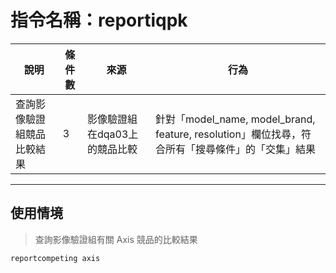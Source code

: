 # 指令名稱：reportiqpk

| 說明 | 條件數 | 來源 | 行為 |
| --- | --- | --- | --- |
| 查詢影像驗證組競品比較結果 | 3 | 影像驗證組在dqa03上的競品比較 | 針對「model\_name, model\_brand, feature, resolution」欄位找尋，符合所有「搜尋條件」的「交集」結果 |

---

## 使用情境

> 查詢影像驗證組有關 Axis 競品的比較結果

```
reportcompeting axis
```



